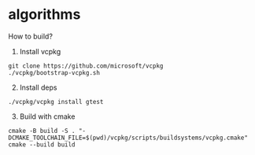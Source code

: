 # algorithms

How to build?

1. Install vcpkg

```
git clone https://github.com/microsoft/vcpkg
./vcpkg/bootstrap-vcpkg.sh
```

2. Install deps

```
./vcpkg/vcpkg install gtest
```

3. Build with cmake

```
cmake -B build -S . "-DCMAKE_TOOLCHAIN_FILE=$(pwd)/vcpkg/scripts/buildsystems/vcpkg.cmake"
cmake --build build
```
